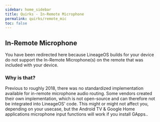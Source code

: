 ```yaml
---
sidebar: home_sidebar
title: Quirks - In-Remote Microphone
permalink: quirks/remote_mic
toc: false
---
```


## In-Remote Microphone

You have been redirected here because LineageOS builds for your device do not support the In-Remote Microphone(s) on the remote that was included with your device.

### Why is that?

Previous to roughly 2018, there was no standardized implementation available for in-remote microphone audio routing.
Some vendors created their own implementation, which is not open-source and can therefore not be integrated into LineageOS' code.
This might or might not affect you, depending on your usecase, but the Android TV & Google Home applications microphone input functions will work if you install GApps..
